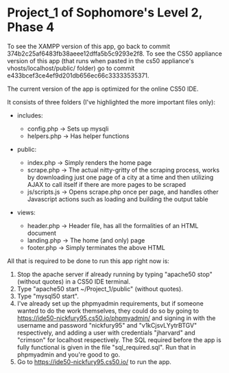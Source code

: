 # Project_1 of Sophomore's Level 2, Phase 4  

To see the XAMPP version of this app, go back to commit 374b2c25af6483fb38aeee12dffa5b5c9293e2f8.
To see the CS50 appliance version of this app (that runs when pasted in the
cs50 appliance's vhosts/localhost/public/ folder) go to commit e433bcef3ce4ef9d201db656ec66c33333535371.

The current version of the app is optimized for the online CS50 IDE.

It consists of three folders (I've highlighted the more important files only):

* includes:
    - config.php -> Sets up mysqli
    - helpers.php -> Has helper functions

* public:
    - index.php -> Simply renders the home page
    - scrape.php -> The actual nitty-gritty of the scraping process, 
      works by downloading just one page of a city at a time and then
      utilizing AJAX to call itself if there are more pages to be scraped
    - js/scripts.js -> Opens scrape.php once per page, and handles other
      Javascript actions such as loading and building the output table

* views:
    - header.php -> Header file, has all the formalities of an HTML document
    - landing.php -> The home (and only) page
    - footer.php -> Simply terminates the above HTML

All that is required to be done to run this app right now is:

1. Stop the apache server if already running by typing "apache50 stop" (without quotes)
   in a CS50 IDE terminal.
2. Type "apache50 start ~/Project_1/public" (without quotes).
3. Type "mysql50 start".
4. I've already set up the phpmyadmin requirements, but if someone wanted to do 
   the work themselves, they could do so by going to https://ide50-nickfury95.cs50.io/phpmyadmin/
   and signing in with the username and password "nickfury95" and "v1kCjsvLYytrBTGV" respectively, and adding a user
   with credentials "jharvard" and "crimson" for localhost respectively. The SQL required before the
   app is fully functional is given in the file "sql_required.sql". Run that in phpmyadmin and you're
   good to go.
5. Go to https://ide50-nickfury95.cs50.io/ to run the app.
